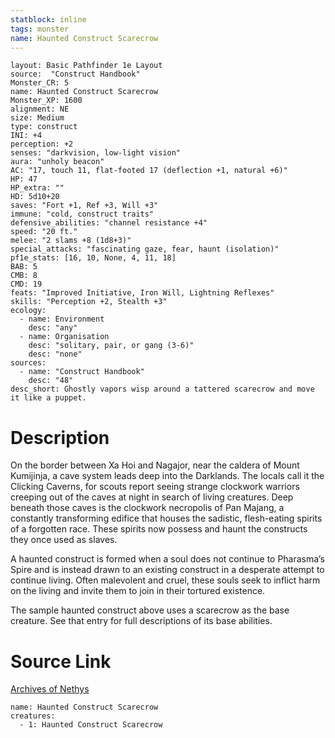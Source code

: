 ```yaml
---
statblock: inline
tags: monster
name: Haunted Construct Scarecrow
---
```

```statblock
layout: Basic Pathfinder 1e Layout
source:  "Construct Handbook"
Monster_CR: 5
name: Haunted Construct Scarecrow
Monster_XP: 1600
alignment: NE
size: Medium
type: construct
INI: +4
perception: +2
senses: "darkvision, low-light vision"
aura: "unholy beacon"
AC: "17, touch 11, flat-footed 17 (deflection +1, natural +6)"
HP: 47
HP_extra: ""
HD: 5d10+20
saves: "Fort +1, Ref +3, Will +3"
immune: "cold, construct traits"
defensive_abilities: "channel resistance +4"
speed: "20 ft."
melee: "2 slams +8 (1d8+3)"
special_attacks: "fascinating gaze, fear, haunt (isolation)"
pf1e_stats: [16, 10, None, 4, 11, 18]
BAB: 5
CMB: 8
CMD: 19
feats: "Improved Initiative, Iron Will, Lightning Reflexes"
skills: "Perception +2, Stealth +3"
ecology:
  - name: Environment
    desc: "any"
  - name: Organisation
    desc: "solitary, pair, or gang (3-6)"
    desc: "none"
sources:
  - name: "Construct Handbook"
    desc: "48"
desc_short: Ghostly vapors wisp around a tattered scarecrow and move it like a puppet.
```
# Description
On the border between Xa Hoi and Nagajor, near the caldera of Mount Kumijinja, a cave system leads deep into the Darklands. The locals call it the Clicking Caverns, for scouts report seeing strange clockwork warriors creeping out of the caves at night in search of living creatures. Deep beneath those caves is the clockwork necropolis of Pan Majang, a constantly transforming edifice that houses the sadistic, flesh-eating spirits of a forgotten race. These spirits now possess and haunt the constructs they once used as slaves.

 A haunted construct is formed when a soul does not continue to Pharasma’s Spire and is instead drawn to an existing construct in a desperate attempt to continue living. Often malevolent and cruel, these souls seek to inflict harm on the living and invite them to join in their tortured existence.

 The sample haunted construct above uses a scarecrow as the base creature. See that entry for full descriptions of its base abilities.
# Source Link
[Archives of Nethys](https://aonprd.com/MonsterDisplay.aspx?ItemName=Haunted%20Construct%20Scarecrow)
```encounter-table
name: Haunted Construct Scarecrow
creatures:
  - 1: Haunted Construct Scarecrow
```
